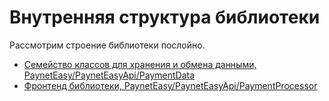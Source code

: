 # Внутренняя структура библиотеки

Рассмотрим строение библиотеки послойно.

* [Семейство классов для хранения и обмена данными, PaynetEasy/PaynetEasyApi/PaymentData](library-internals/00-payment-data.md)
* [Фронтенд библиотеки, PaynetEasy/PaynetEasyApi/PaymentProcessor](library-internals/01-payment-processor.md)